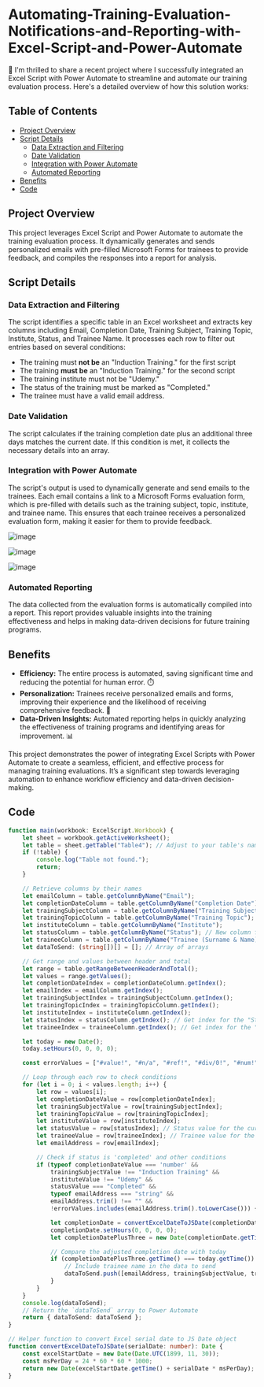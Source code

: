 # Automating-Training-Evaluation-Notifications-and-Reporting-with-Excel-Script-and-Power-Automate

🚀 I'm thrilled to share a recent project where I successfully integrated an Excel Script with Power Automate to streamline and automate our training evaluation process. Here's a detailed overview of how this solution works:

## Table of Contents
- [Project Overview](#project-overview)
- [Script Details](#script-details)
  - [Data Extraction and Filtering](#data-extraction-and-filtering)
  - [Date Validation](#date-validation)
  - [Integration with Power Automate](#integration-with-power-automate)
  - [Automated Reporting](#automated-reporting)
- [Benefits](#benefits)
- [Code](#code)


## Project Overview
This project leverages Excel Script and Power Automate to automate the training evaluation process. It dynamically generates and sends personalized emails with pre-filled Microsoft Forms for trainees to provide feedback, and compiles the responses into a report for analysis.

## Script Details

### Data Extraction and Filtering
The script identifies a specific table in an Excel worksheet and extracts key columns including Email, Completion Date, Training Subject, Training Topic, Institute, Status, and Trainee Name.
It processes each row to filter out entries based on several conditions:
- The training must **not be** an "Induction Training." for the first script
- The training **must be** an "Induction Training." for the second script
- The training institute must not be "Udemy."
- The status of the training must be marked as "Completed."
- The trainee must have a valid email address.

### Date Validation
The script calculates if the training completion date plus an additional three days matches the current date.
If this condition is met, it collects the necessary details into an array.

### Integration with Power Automate
The script's output is used to dynamically generate and send emails to the trainees.
Each email contains a link to a Microsoft Forms evaluation form, which is pre-filled with details such as the training subject, topic, institute, and trainee name.
This ensures that each trainee receives a personalized evaluation form, making it easier for them to provide feedback.

![image](https://github.com/symeon158/Automating-Training-Evaluation-Notifications-and-Reporting-with-Excel-Script-and-Power-Automate/assets/106148298/4662f7c6-ec45-40da-960b-48fc3822e2e8)

![image](https://github.com/symeon158/Automating-Training-Evaluation-Notifications-and-Reporting-with-Excel-Script-and-Power-Automate/assets/106148298/ddd4ab04-87fe-4e59-a07b-703e9d42ba41)

![image](https://github.com/user-attachments/assets/439eb701-42f7-40aa-996c-ff3b893d0475)



### Automated Reporting
The data collected from the evaluation forms is automatically compiled into a report.
This report provides valuable insights into the training effectiveness and helps in making data-driven decisions for future training programs.

## Benefits
- **Efficiency:** The entire process is automated, saving significant time and reducing the potential for human error. ⏱️
- **Personalization:** Trainees receive personalized emails and forms, improving their experience and the likelihood of receiving comprehensive feedback. 💌
- **Data-Driven Insights:** Automated reporting helps in quickly analyzing the effectiveness of training programs and identifying areas for improvement. 📊

This project demonstrates the power of integrating Excel Scripts with Power Automate to create a seamless, efficient, and effective process for managing training evaluations. It’s a significant step towards leveraging automation to enhance workflow efficiency and data-driven decision-making.

## Code

```typescript
function main(workbook: ExcelScript.Workbook) {
    let sheet = workbook.getActiveWorksheet();
    let table = sheet.getTable("Table4"); // Adjust to your table's name
    if (!table) {
        console.log("Table not found.");
        return;
    }

    // Retrieve columns by their names
    let emailColumn = table.getColumnByName("Email");
    let completionDateColumn = table.getColumnByName("Completion Date");
    let trainingSubjectColumn = table.getColumnByName("Training Subject");
    let trainingTopicColumn = table.getColumnByName("Training Topic");
    let instituteColumn = table.getColumnByName("Institute");
    let statusColumn = table.getColumnByName("Status"); // New column for status
    let traineeColumn = table.getColumnByName("Trainee (Surname & Name)"); // Retrieve Trainee column
    let dataToSend: (string[])[] = []; // Array of arrays

    // Get range and values between header and total
    let range = table.getRangeBetweenHeaderAndTotal();
    let values = range.getValues();
    let completionDateIndex = completionDateColumn.getIndex();
    let emailIndex = emailColumn.getIndex();
    let trainingSubjectIndex = trainingSubjectColumn.getIndex();
    let trainingTopicIndex = trainingTopicColumn.getIndex();
    let instituteIndex = instituteColumn.getIndex();
    let statusIndex = statusColumn.getIndex(); // Get index for the "Status" column
    let traineeIndex = traineeColumn.getIndex(); // Get index for the "Trainee" column

    let today = new Date();
    today.setHours(0, 0, 0, 0);

    const errorValues = ["#value!", "#n/a", "#ref!", "#div/0!", "#num!", "#name?", "#null!"];

    // Loop through each row to check conditions
    for (let i = 0; i < values.length; i++) {
        let row = values[i];
        let completionDateValue = row[completionDateIndex];
        let trainingSubjectValue = row[trainingSubjectIndex];
        let trainingTopicValue = row[trainingTopicIndex];
        let instituteValue = row[instituteIndex];
        let statusValue = row[statusIndex]; // Status value for the current row
        let traineeValue = row[traineeIndex]; // Trainee value for the current row
        let emailAddress = row[emailIndex];

        // Check if status is 'completed' and other conditions
        if (typeof completionDateValue === 'number' &&
            trainingSubjectValue !== "Induction Training" &&
            instituteValue !== "Udemy" &&
            statusValue === "Completed" &&
            typeof emailAddress === "string" &&
            emailAddress.trim() !== "" &&
            !errorValues.includes(emailAddress.trim().toLowerCase())) {

            let completionDate = convertExcelDateToJSDate(completionDateValue);
            completionDate.setHours(0, 0, 0, 0);
            let completionDatePlusThree = new Date(completionDate.getTime() + (3 * 24 * 60 * 60 * 1000)); // Adding 3 days to completion date

            // Compare the adjusted completion date with today
            if (completionDatePlusThree.getTime() === today.getTime()) {
                // Include trainee name in the data to send
                dataToSend.push([emailAddress, trainingSubjectValue, trainingTopicValue, instituteValue, traineeValue]);
            }
        }
    }
    console.log(dataToSend);
    // Return the `dataToSend` array to Power Automate
    return { dataToSend: dataToSend };
}

// Helper function to convert Excel serial date to JS Date object
function convertExcelDateToJSDate(serialDate: number): Date {
    const excelStartDate = new Date(Date.UTC(1899, 11, 30));
    const msPerDay = 24 * 60 * 60 * 1000;
    return new Date(excelStartDate.getTime() + serialDate * msPerDay);
}
